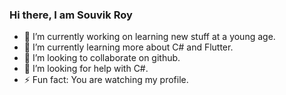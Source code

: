 ### Hi there, I am Souvik Roy



- 🔭 I’m currently working on learning new stuff at a young age.
- 🌱 I’m currently learning more about C# and Flutter.
- 👯 I’m looking to collaborate on github.
- 🤔 I’m looking for help with C#.
- ⚡ Fun fact: You are watching my profile.
